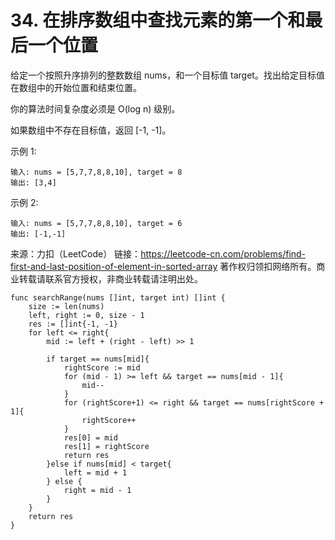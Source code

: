 # 34. 在排序数组中查找元素的第一个和最后一个位置

给定一个按照升序排列的整数数组 nums，和一个目标值 target。找出给定目标值在数组中的开始位置和结束位置。

你的算法时间复杂度必须是 O(log n) 级别。

如果数组中不存在目标值，返回 [-1, -1]。

示例 1:

```text
输入: nums = [5,7,7,8,8,10], target = 8
输出: [3,4]
```

示例 2:

```text
输入: nums = [5,7,7,8,8,10], target = 6
输出: [-1,-1]
```

来源：力扣（LeetCode）
链接：<https://leetcode-cn.com/problems/find-first-and-last-position-of-element-in-sorted-array>
著作权归领扣网络所有。商业转载请联系官方授权，非商业转载请注明出处。

```golang
func searchRange(nums []int, target int) []int {
    size := len(nums)
    left, right := 0, size - 1
    res := []int{-1, -1}
    for left <= right{
        mid := left + (right - left) >> 1

        if target == nums[mid]{
            rightScore := mid
            for (mid - 1) >= left && target == nums[mid - 1]{
                mid--
            }
            for (rightScore+1) <= right && target == nums[rightScore + 1]{
                rightScore++
            }
            res[0] = mid
            res[1] = rightScore
            return res
        }else if nums[mid] < target{
            left = mid + 1
        } else {
            right = mid - 1
        }
    }
    return res
}
```
